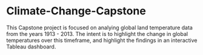 # Climate-Change-Capstone

This Capstone project is focused on analying global land temperature data from the years 1913 - 2013. The intent is to highlight the change in global temperatures over this timeframe, and highlight the findings in an interactive Tableau dashboard.
